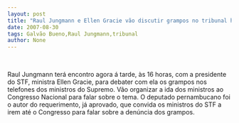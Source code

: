 ```yaml
---
layout: post
title: "Raul Jungmann e Ellen Gracie vão discutir grampos no tribunal hoje à tarde"
date: 2007-08-30
tags: Galvão Bueno,Raul Jungmann,tribunal
author: None
---
```


&nbsp;

Raul Jungmann ter&aacute; encontro agora &aacute; tarde, &agrave;s 16 horas, com a presidente do STF, ministra Ellen Gracie, para debater com ela os grampos nos telefones dos ministros do Supremo. V&atilde;o organizar a ida dos ministros ao Congresso Nacional para falar sobre o tema. 
O deputado pernambucano foi o autor do requerimento, j&aacute; aprovado, que convida os ministros do STF a irem at&eacute; o Congresso para falar sobre a den&uacute;ncia dos grampos.  